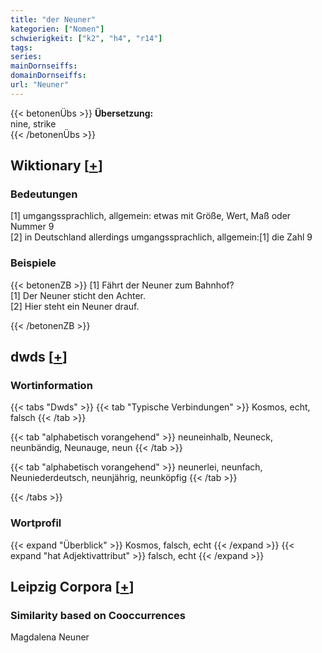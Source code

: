 ```yaml
---
title: "der Neuner"
kategorien: ["Nomen"]
schwierigkeit: ["k2", "h4", "r14"]
tags:
series:
mainDornseiffs:
domainDornseiffs:
url: "Neuner"
---
```


{{< betonenÜbs >}}
**Übersetzung:**  
nine, strike  
{{< /betonenÜbs >}}

## Wiktionary [[+](https://de.wiktionary.org/wiki/Neuner)]

### Bedeutungen
[1] umgangssprachlich, allgemein: etwas mit Größe, Wert, Maß oder Nummer 9  
[2] in Deutschland allerdings umgangssprachlich, allgemein:[1]  die Zahl 9  

### Beispiele
{{< betonenZB >}}
[1] Fährt der Neuner zum Bahnhof?  
[1] Der Neuner sticht den Achter.  
[2] Hier steht ein Neuner drauf.  

{{< /betonenZB >}}


## dwds [[+](https://www.dwds.de/wb/Neuner)]

### Wortinformation
{{< tabs "Dwds" >}}
{{< tab "Typische Verbindungen" >}}
Kosmos, echt, falsch
{{< /tab >}}

{{< tab "alphabetisch vorangehend" >}}
neuneinhalb, Neuneck, neunbändig, Neunauge, neun
{{< /tab >}}

{{< tab "alphabetisch vorangehend" >}}
neunerlei, neunfach, Neuniederdeutsch, neunjährig, neunköpfig
{{< /tab >}}

{{< /tabs >}}

### Wortprofil
{{< expand "Überblick" >}} Kosmos, falsch, echt {{< /expand >}}
{{< expand "hat Adjektivattribut" >}} falsch, echt {{< /expand >}}

## Leipzig Corpora [[+](https://corpora.uni-leipzig.de/en/res?word=Neuner&corpusId=deu_newscrawl-public_2018)]


### Similarity based on Cooccurrences
Magdalena Neuner

